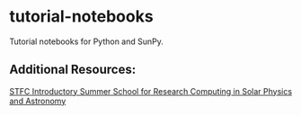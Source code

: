 # tutorial-notebooks
Tutorial notebooks for Python and SunPy.

## Additional Resources:
[STFC Introductory Summer School for Research Computing in Solar Physics and Astronomy](https://openastronomy.org/rcsc18/chapters/00-lessons)
